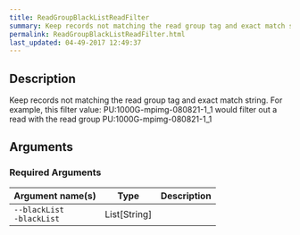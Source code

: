 ```yaml
---
title: ReadGroupBlackListReadFilter
summary: Keep records not matching the read group tag and exact match string.
permalink: ReadGroupBlackListReadFilter.html
last_updated: 04-49-2017 12:49:37
---
```


## Description

Keep records not matching the read group tag and exact match string.
 For example, this filter value:
   PU:1000G-mpimg-080821-1_1
 would filter out a read with the read group PU:1000G-mpimg-080821-1_1

## Arguments

### Required Arguments

| Argument name(s) | Type | Description |
| :--------------- | :--: | :------ |
| `--blackList`<br/>`-blackList` | List[String] |  |


